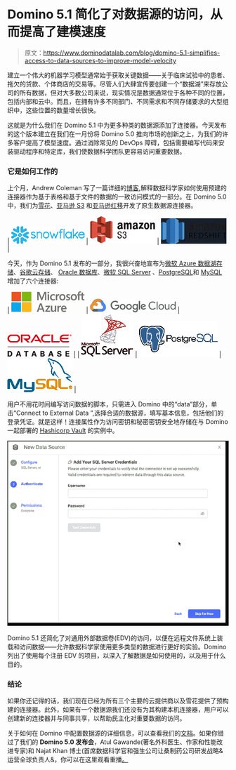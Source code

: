 # Domino 5.1 简化了对数据源的访问，从而提高了建模速度

> 原文：<https://www.dominodatalab.com/blog/domino-5.1-simplifies-access-to-data-sources-to-improve-model-velocity>

建立一个伟大的机器学习模型通常始于获取关键数据——关于临床试验中的患者、拖欠的贷款、个体商店的交易等。尽管人们大肆宣传要创建一个“数据湖”来存放公司的所有数据，但对大多数公司来说，现实情况是数据通常位于各种不同的位置，包括内部和云中。而且，在拥有许多不同部门、不同需求和不同存储要求的大型组织中，这些位置的数量增长很快。

这就是为什么我们在 Domino 5.1 中为更多种类的数据源添加了连接器。今天发布的这个版本建立在我们在一月份将 Domino 5.0 推向市场的创新之上，为我们的许多客户提高了模型速度。通过消除常见的 DevOps 障碍，包括需要编写代码来安装驱动程序和特定库，我们使数据科学团队更容易访问重要数据。

### 它是如何工作的

上个月，Andrew Coleman 写了一篇详细的[博客](/blog/data-connectors),解释数据科学家如何使用预建的连接器作为基于表格和基于文件的数据的一致访问模式的一部分。在 Domino 5.0 中，我们为[雪花](https://www.snowflake.com/)、[亚马逊 S3](https://aws.amazon.com/s3/) 和[亚马逊红移](https://aws.amazon.com/redshift/)开发了原生数据源连接器。

| ![Snowflake_Logo.svg](img/62f810f5c5fd903874444bedd99fa365.png) | ![AmazonS3](img/bb42dd3f66943405f6a34d7dac49084f.png) | ![AmazonRedshift](img/e301474d0a52908eeee37dd4d7bfaf08.png) |

今天，作为 Domino 5.1 发布的一部分，我很兴奋地宣布为[微软 Azure 数据湖存储](https://azure.microsoft.com/en-us/services/storage/data-lake-storage/)、[谷歌云存储](https://cloud.google.com/storage)、 [Oracle 数据库](https://www.oracle.com/database/)、[微软 SQL Server](https://www.microsoft.com/en-us/sql-server) 、[PostgreSQL](https://www.postgresql.org/)和 [MySQL](https://www.mysql.com/) 增加了六个连接器:

| ![MicrosoftAzure](img/7ed79eeab86e488971b9277007b8d734.png) | ![GoogleCloud](img/9287489db79b72b5297b0e07ff9b68a1.png) | ![OracleDatabase](img/4f807209da42278db75bebaa9cf47a2a.png) |
| ![MS-SQL-Server-1](img/393d5e04afb2c8f8cbef78ec509d8e9d.png) | ![PostgresSQL](img/3e1bd952b42ca9a0abac934f1a1b946b.png) | ![MySQL](img/c1178efb3250438dc29677b115bdd4e7.png) |

用户不用花时间编写访问数据的脚本，只需进入 Domino 中的“data”部分，单击“Connect to External Data ”,选择合适的数据源，填写基本信息，包括他们的登录凭证。就是这样！连接属性作为访问密钥和秘密密钥安全地存储在与 Domino 一起部署的 [Hashicorp Vault](https://www.vaultproject.io/) 的实例中。

![MSSQL-credentials-in-Domino](img/0a5d7e6e876c2fe77f8c87a0006fdf68.png)

Domino 5.1 还简化了对通用外部数据卷(EDV)的访问，以便在远程文件系统上装载和访问数据——允许数据科学家使用更多类型的数据进行更好的实验。Domino 列出了使用每个注册 EDV 的项目，以深入了解数据是如何使用的，以及用于什么目的。

### 结论

如果你还记得的话，我们现在已经为所有三个主要的云提供商以及雪花提供了预构建的连接器。此外，如果有一个数据源我们还没有为其构建本机连接器，用户可以创建新的连接器并与同事共享，以帮助民主化对重要数据的访问。

关于如何在 Domino 中配置数据源的详细信息，可以查看我们的[文档](https://docs.dominodatalab.com/en/5.1/reference/data/external_data/external_sources/index.html)。如果你错过了我们的 **Domino 5.0 发布会**，Atul Gawande(著名外科医生、作家和性能改进专家)和 Najat Khan 博士(首席数据科学官和强生公司让桑制药公司研发战略&运营全球负责人&，你可以在这里观看重播[。](/resources/unleashing-exceptional-performance)